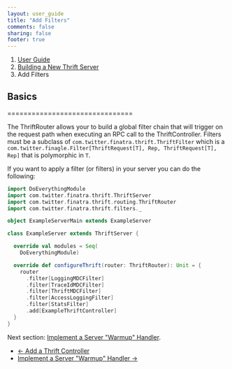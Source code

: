 ```yaml
---
layout: user_guide
title: "Add Filters"
comments: false
sharing: false
footer: true
---
```


<ol class="breadcrumb">
  <li><a href="/finatra/user-guide">User Guide</a></li>
  <li><a href="/finatra/user-guide/build-new-thrift-server">Building a New Thrift Server</a></li>
  <li class="active">Add Filters</li>
</ol>

## Basics
===============================

The ThriftRouter allows your to build a global filter chain that will trigger on the request path when executing an RPC call to the ThriftController. Filters must be a subclass of `com.twitter.finatra.thrift.ThriftFilter` which is a `com.twitter.finagle.Filter[ThriftRequest[T], Rep, ThriftRequest[T], Rep]` that is polymorphic in `T`.

If you want to apply a filter (or filters) in your server you can do the following:

```scala
import DoEverythingModule
import com.twitter.finatra.thrift.ThriftServer
import com.twitter.finatra.thrift.routing.ThriftRouter
import com.twitter.finatra.thrift.filters._

object ExampleServerMain extends ExampleServer

class ExampleServer extends ThriftServer {

  override val modules = Seq(
    DoEverythingModule)

  override def configureThrift(router: ThriftRouter): Unit = {
    router
      .filter[LoggingMDCFilter]
      .filter[TraceIdMDCFilter]
      .filter[ThriftMDCFilter]
      .filter[AccessLoggingFilter]
      .filter[StatsFilter]
      .add[ExampleThriftController]
  }
}
```
<div></div>

Next section: [Implement a Server "Warmup" Handler](/finatra/user-guide/build-new-thrift-server/warmup.html).

<nav>
  <ul class="pager">
    <li class="previous"><a href="/finatra/user-guide/build-new-thrift-server/controller.html"><span aria-hidden="true">&larr;</span>&nbsp;Add&nbsp;a&nbsp;Thrift&nbsp;Controller</a></li>
    <li class="next"><a href="/finatra/user-guide/build-new-thrift-server/warmup.html">Implement&nbsp;a&nbsp;Server&nbsp;"Warmup"&nbsp;Handler&nbsp;<span aria-hidden="true">&rarr;</span></a></li>
  </ul>
</nav>
